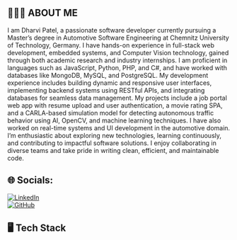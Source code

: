 ## 👩🏻‍🎓 ABOUT ME

I am Dharvi Patel, a passionate software developer currently pursuing a Master’s degree in Automotive Software Engineering at Chemnitz University of Technology, Germany. I have hands-on experience in full-stack web development, embedded systems, and Computer Vision technology, gained through both academic research and industry internships. I am proficient in languages such as JavaScript, Python, PHP, and C#, and have worked with databases like MongoDB, MySQL, and PostgreSQL. My development experience includes building dynamic and responsive user interfaces, implementing backend systems using RESTful APIs, and integrating databases for seamless data management. My projects include a job portal web app with resume upload and user authentication, a movie rating SPA, and a CARLA-based simulation model for detecting autonomous traffic behavior using AI, OpenCV, and machine learning techniques. I have also worked on real-time systems and UI development in the automotive domain. I’m enthusiastic about exploring new technologies, learning continuously, and contributing to impactful software solutions. I enjoy collaborating in diverse teams and take pride in writing clean, efficient, and maintainable code.

## 🌐 Socials:

[![LinkedIn](https://img.shields.io/badge/LinkedIn-blue?logo=linkedin&logoColor=white)](https://www.linkedin.com/in/dharvi-patel10)  
[![GitHub](https://img.shields.io/badge/GitHub-black?logo=github&logoColor=white)](https://github.com/Dharvipatel10)

## 🖥️ Tech Stack

